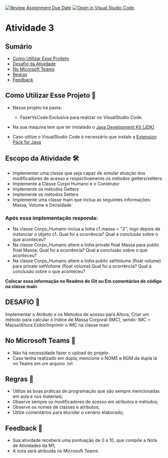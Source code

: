 [![Review Assignment Due Date](https://classroom.github.com/assets/deadline-readme-button-22041afd0340ce965d47ae6ef1cefeee28c7c493a6346c4f15d667ab976d596c.svg)](https://classroom.github.com/a/3YVg2wK-)
[![Open in Visual Studio Code](https://classroom.github.com/assets/open-in-vscode-2e0aaae1b6195c2367325f4f02e2d04e9abb55f0b24a779b69b11b9e10269abc.svg)](https://classroom.github.com/online_ide?assignment_repo_id=16018804&assignment_repo_type=AssignmentRepo)
# Atividade 3



## Sumário 
- [Como Utilizar Esse Projteto](#como-utilizar-esse-projeto-)
- [Desafio da Atividade](#desafio-da-atividade-)
- [No Microsoft Teams](#no-microsoft-teams--)
- [Regras](#regras-)
- [Feedback](#feedback-)

## Como Utilizar Esse Projeto 📁

- Nesse projeto há  pasta:
    - FazerVsCode:Exclusiva para realizar no VisualStudio Code. 

- Na sua máquina tem que ter instalado o <a href="https://www.oracle.com/br/java/technologies/downloads/" target="_blank">Java Development Kit (JDK) </a> 
- Caso utilize o VisualStudio Code é necessário que instale a <a href="https://marketplace.visualstudio.com/items?itemName=vscjava.vscode-java-pack" target="_blank">Extension Pack for Java</a>


## Escopo da Atividade 🛠️

- Implementar uma classe que seja capaz de simular atuação dos modificadores de acesso e respectivamente os métodos getters/setters: 
- Implemente a Classe Corpo Humano e o Construtor  
- Implemente os métodos Getters
- Implemente os métodos Setters
- Implemente uma classe main que inclua as seguintes informações: Massa, Volume e Densidade



### Após essa implementação responda:

- Na classe Corpo_Humano inclua a linha c1.massa = "2"; logo depois de instanciar o objeto c1. Qual foi a ocorrência? Qual a conclusão sobre o que aconteceu?
- Na classe Corpo_Humano altere a linha private float Massa para public float Massa; Qual foi a ocorrência? Qual a conclusão sobre o que aconteceu?
- Na classe Corpo_Humano altere a linha public setVolume (float volume) para private setVolume (float volume).Qual foi a ocorrência? Qual a conclusão sobre o que aconteceu?


<b>Colocar essa informação no Readme do Git ou Em comentários de código na classe main </b>


## DESAFIO 🚀

Implementar o Atributo e os Metodos de acesso para Altura;
Criar um método para calcular o Indíce de Massa Corporal (IMC), sendo:
IMC = Massa/Altura
Exibir/Imprimir o IMC na classe main


## No Microsoft Teams  👥

- Não há necessidade fazer o upload do projeto 
- Caso tenha realizado em dupla, mencione o NOME e RGM da dupla lá no Teams em um arquivo .txt

## Regras 📄

- Utilize as boas práticas de programação que são sempre mencionadas em aula e nos materiais; 
- Observe sempre os modificadores de acesso em atributos e métodos;
- Observe os nomes de classes e atributos;
- Utilze comentários para elucidar o cenário elaborado;

## Feedback 📨
-  Sua atividade receberá uma pontuação de 0 a 10, que compõe a Nota de Atividades da M1;
-  A nota será atribuída no Microsoft Teams

